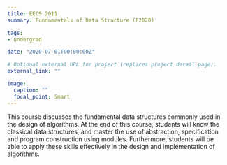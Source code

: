 ```yaml
---
title: EECS 2011
summary: Fundamentals of Data Structure (F2020)

tags:
- undergrad

date: "2020-07-01T00:00:00Z"

# Optional external URL for project (replaces project detail page).
external_link: ""

image:
  caption: ""
  focal_point: Smart
---
```


This course discusses the fundamental data structures commonly used in the design of algorithms. 
At the end of this course, students will know the classical data structures, and master the use of abstraction, 
specification and program construction using modules. Furthermore, students will be able to apply these skills 
effectively in the design and implementation of algorithms.
